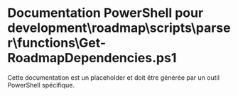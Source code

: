 # Documentation PowerShell pour development\roadmap\scripts\parser\functions\Get-RoadmapDependencies.ps1

Cette documentation est un placeholder et doit être générée par un outil PowerShell spécifique.
